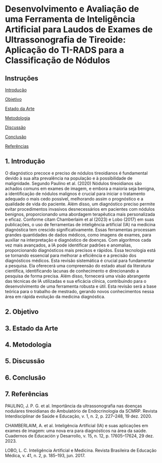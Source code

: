 # Desenvolvimento e Avaliação de uma Ferramenta de Inteligência Artificial para Laudos de Exames de Ultrassonografia de Tireoide: Aplicação do TI-RADS para a Classificação de Nódulos #

## Instruções ##

[Introdução ](https://github.com/maluvreis/mlvr/edit/main/Project/Revis%C3%A3o_sistem%C3%A1tica.md#1-introdu%C3%A7%C3%A3o)

[Objetivo ](https://github.com/maluvreis/mlvr/edit/main/Project/Revis%C3%A3o_sistem%C3%A1tica.md#2-objetivo)

[Estado da Arte ](https://github.com/maluvreis/mlvr/edit/main/Project/Revis%C3%A3o_sistem%C3%A1tica.md#3-estado-da-arte)

[Metodologia](https://github.com/maluvreis/mlvr/edit/main/Project/Revis%C3%A3o_sistem%C3%A1tica.md#4-metodologia) 

[Discussão](https://github.com/maluvreis/mlvr/edit/main/Project/Revis%C3%A3o_sistem%C3%A1tica.md#5-discuss%C3%A3o) 

[Conclusão](https://github.com/maluvreis/mlvr/edit/main/Project/Revis%C3%A3o_sistem%C3%A1tica.md#6-conclus%C3%A3o) 

[Referências ](https://github.com/maluvreis/mlvr/edit/main/Project/Revis%C3%A3o_sistem%C3%A1tica.md#7-refer%C3%AAncias)

## 1. Introdução ##

 O diagnóstico precoce e preciso de nódulos tireoidianos é fundamental devido à sua alta prevalência na população e à possibilidade de malignidade. Segundo Paulino et al. (2020) Nódulos tireoidianos são achados comuns em exames de imagem, e embora a maioria seja benigna, a identificação de nódulos malignos é crucial para iniciar o tratamento adequado o mais cedo possível, melhorando assim o prognóstico e a qualidade de vida do paciente. Além disso, um diagnóstico preciso permite evitar procedimentos invasivos desnecessários em pacientes com nódulos benignos, proporcionando uma abordagem terapêutica mais personalizada e eficaz.                   Conforme citam Chamberlaim et al (2023) e Lobo (2017) em suas publicações, o uso de ferramentas de inteligência artificial (IA) na medicina diagnóstica tem crescido significativamente. Essas ferramentas processam grandes quantidades de dados médicos, como imagens de exames, para auxiliar na interpretação e diagnóstico de doenças. Com algoritmos cada vez mais avançados, a IA pode identificar padrões e anomalias, proporcionando diagnósticos mais precisos e rápidos. Essa tecnologia está se tornando essencial para melhorar a eficiência e a precisão dos diagnósticos médicos.
    Esta revisão sistemática é crucial para fundamentar a pesquisa. Ela oferecerá uma compreensão do estado atual da literatura científica, identificando lacunas de conhecimento e direcionando a pesquisa de forma precisa. Além disso, fornecerá uma visão abrangente das técnicas de IA utilizadas e sua eficácia clínica, contribuindo para o desenvolvimento de uma ferramenta robusta e útil. Esta revisão será a base teórica para o trabalho de mestrado, gerando novos conhecimentos nessa área em rápida evolução da medicina diagnóstica.
     

## 2. Objetivo  ##


## 3. Estado da Arte  ##


## 4. Metodologia ##


## 5. Discussão   ##


## 6. Conclusão  ##


## 7. Referências ##

PAULINO, J. P. G. et al. Importância da ultrassonografia nas doenças nodulares tireoidianas do Ambulatório de Endocrinologia da SCMRP. Revista Interdisciplinar de Saúde e Educação, v. 1, n. 2, p. 227–248, 19 dez. 2020.

CHAMBERLAIM, A. et al. Inteligência Artificial (IA) e suas aplicações em exames de imagem: uma nova era para diagnósticos na área da saúde. Cuadernos de Educación y Desarrollo, v. 15, n. 12, p. 17605–17624, 29 dez. 2023.

LOBO, L. C. Inteligência Artificial e Medicina. Revista Brasileira de Educação Médica, v. 41, n. 2, p. 185–193, jun. 2017.

